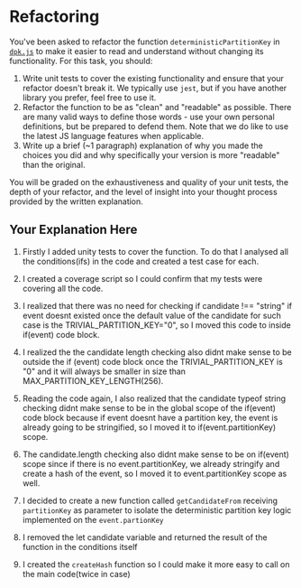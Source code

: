 # Refactoring

You've been asked to refactor the function `deterministicPartitionKey` in [`dpk.js`](dpk.js) to make it easier to read and understand without changing its functionality. For this task, you should:

1. Write unit tests to cover the existing functionality and ensure that your refactor doesn't break it. We typically use `jest`, but if you have another library you prefer, feel free to use it.
2. Refactor the function to be as "clean" and "readable" as possible. There are many valid ways to define those words - use your own personal definitions, but be prepared to defend them. Note that we do like to use the latest JS language features when applicable.
3. Write up a brief (~1 paragraph) explanation of why you made the choices you did and why specifically your version is more "readable" than the original.

You will be graded on the exhaustiveness and quality of your unit tests, the depth of your refactor, and the level of insight into your thought process provided by the written explanation.

## Your Explanation Here

1. Firstly I added unity tests to cover the function. To do that I analysed all the conditions(ifs) in the code and created a test case for each.

2. I created a coverage script so I could confirm that my tests were covering all the code.

3. I realized that there was no need for checking if candidate !== "string" if event doesnt existed once the default value of the candidate for such case is the TRIVIAL_PARTITION_KEY="0", so I moved this code to inside if(event) code block.

4. I realized the the candidate length checking also didnt make sense to be outside the if (event) code block once the TRIVIAL_PARTITION_KEY is "0" and it will always be smaller in size than MAX_PARTITION_KEY_LENGTH(256).

5. Reading the code again, I also realized that the candidate typeof string checking didnt make sense to be in the global scope of the if(event) code block because if event doesnt have a partition key, the event is already going to be stringified, so I moved it to if(event.partitionKey) scope.

6. The candidate.length checking also didnt make sense to be on if(event) scope since if there is no event.partitionKey, we already stringify and create a hash of the event, so I moved it to event.partitionKey scope as well.

7. I decided to create a new function called `getCandidateFrom` receiving `partitionKey` as parameter to isolate the deterministic partition key logic implemented on the `event.partionKey`

8. I removed the let candidate variable and returned the result of the function in the conditions itself

9. I created the `createHash` function so I could make it more easy to call on the main code(twice in case)